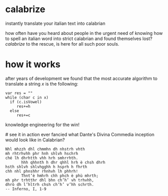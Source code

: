 # calabrize
instantly translate your italian text into calabrian

how often have you heard about people in the urgent need of knowing how to spell an italian word into strict calabrian and found themselves lost?
_calabrize_ to the rescue, is here for all such poor souls.

# how it works
after years of development we found that the most accurate algorithm to translate a string _x_ is the following:

```
var res = ""
while (char c in x)
  if (c.isVowel) 
     res+=h
  else 
     res+=c
```

knowledge engineering for the win!

# see it in action
ever fancied what Dante's Divina Commedia inception would look like in Calabrian? 

```
Nhl mhzzh dhl chmmhn dh nhstrh vhth 
mh rhtrhvhh phr hnh shlvh hschrh 
ché lh dhrhtth vhh hrh smhrrhth. 
       hhh qhhnth h dhr qhhl hrh è chsh dhrh 
hsth shlvh shlvhgghh h hsprh h fhrth 
chh nhl phnshhr rhnhvh lh phhrh! 
       Thnt’è hmhrh chh phch è phù mhrth; 
mh phr trhtthr dhl bhn ch’h’ vh trhvhh, 
dhrò dh l’hltrh chsh ch’h’ v’hh schrth.
-- Inferno, I, 1-9
```
